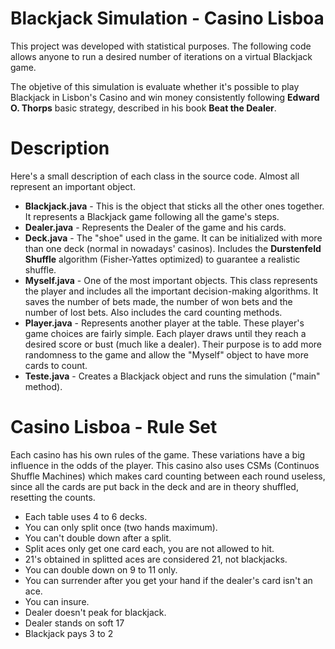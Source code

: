 # Blackjack Simulation - Casino Lisboa

This project was developed with statistical purposes. The following code allows anyone to run a desired number of iterations on a virtual Blackjack game.

The objetive of this simulation is evaluate whether it's possible to play Blackjack in Lisbon's Casino and win money consistently following **Edward O. Thorps** basic strategy, described in his book **Beat the Dealer**.

# Description

Here's a small description of each class in the source code. Almost all represent an important object.

  - **Blackjack.java** - This is the object that sticks all the other ones together. It represents a Blackjack game following all the game's steps.
  - **Dealer.java** - Represents the Dealer of the game and his cards.
  - **Deck.java** - The "shoe" used in the game. It can be initialized with more than one deck (normal in nowadays' casinos). Includes the **Durstenfeld Shuffle** algorithm (Fisher-Yattes optimized) to guarantee a realistic shuffle.
  - **Myself.java** - One of the most important objects. This class represents the player and includes all the important decision-making algorithms. It saves the number of bets made, the number of won bets and the number of lost bets. Also includes the card counting methods.
  - **Player.java** - Represents another player at the table. These player's game choices are fairly simple. Each player draws until they reach a desired score or bust (much like a dealer). Their purpose is to add more randomness to the game and allow the "Myself" object to have more cards to count.
  - **Teste.java** - Creates a Blackjack object and runs the simulation ("main" method).

# Casino Lisboa - Rule Set

Each casino has his own rules of the game. These variations have a big influence in the odds of the player. This casino also uses CSMs (Continuos Shuffle Machines) which makes card counting between each round useless, since all the cards are put back in the deck and are in theory shuffled, resetting the counts.

- Each table uses 4 to 6 decks.
- You can only split once (two hands maximum).
- You can't double down after a split.
- Split aces only get one card each, you are not allowed to hit.
- 21's obtained in splitted aces are considered 21, not blackjacks.
- You can double down on 9 to 11 only.
- You can surrender after you get your hand if the dealer's card isn't an ace.
- You can insure.
- Dealer doesn't peak for blackjack.
- Dealer stands on soft 17
- Blackjack pays 3 to 2

